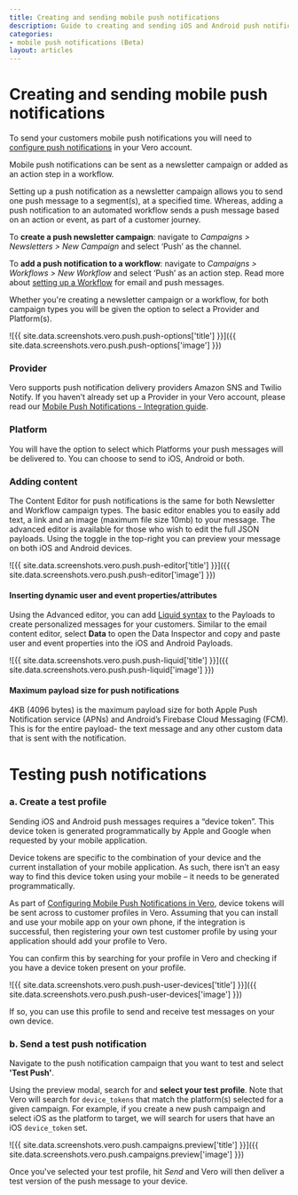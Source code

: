 ```yaml
---
title: Creating and sending mobile push notifications
description: Guide to creating and sending iOS and Android push notifications
categories:
- mobile push notifications (Beta)
layout: articles
---
```


# Creating and sending mobile push notifications

To send your customers mobile push notifications you will need to [configure push notifications]({{site.data.links.articles.push_integration}}) in your Vero account.

Mobile push notifications can be sent as a newsletter campaign or added as an action step in a workflow.

Setting up a push notification as a newsletter campaign allows you to send one push message to a segment(s), at a specified time. Whereas, adding a push notification to an automated workflow sends a push message based on an action or event, as part of a customer journey.

To **create a push newsletter campaign**: navigate to _Campaigns > Newsletters > New Campaign_ and select ‘Push’ as the channel. 

To **add a push notification to a workflow**: navigate to _Campaigns > Workflows > New Workflow_ and select ‘Push’ as an action step. Read more about [setting up a Workflow]({{site.data.links.workflows.create_new_workflow}}) for email and push messages.

Whether you're creating a newsletter campaign or a workflow, for both campaign types you will be given the option to select a Provider and Platform(s).

![{{ site.data.screenshots.vero.push.push-options['title'] }}]({{ site.data.screenshots.vero.push.push-options['image'] }})

### Provider
Vero supports push notification delivery providers Amazon SNS and Twilio Notify. If you haven’t already set up a Provider in your Vero account, please read our [Mobile Push Notifications - Integration guide]({{site.data.links.articles.push_integration}}).

### Platform
You will have the option to select which Platforms your push messages will be delivered to. You can choose to send to iOS, Android or both.

### Adding content
The Content Editor for push notifications is the same for both Newsletter and Workflow campaign types. The basic editor enables you to easily add text, a link and an image (maximum file size 10mb) to your message. The advanced editor is available for those who wish to edit the full JSON payloads. Using the toggle in the top-right you can preview your message on both iOS and Android devices.

![{{ site.data.screenshots.vero.push.push-editor['title'] }}]({{ site.data.screenshots.vero.push.push-editor['image'] }})

#### Inserting dynamic user and event properties/attributes

Using the Advanced editor, you can add [Liquid syntax]({{site.data.links.articles.insert_merge_tags}}) to the Payloads to create personalized messages for your customers. Similar to the email content editor, select **Data** to open the Data Inspector and copy and paste user and event properties into the iOS and Android Payloads.

![{{ site.data.screenshots.vero.push.push-liquid['title'] }}]({{ site.data.screenshots.vero.push.push-liquid['image'] }})

#### Maximum payload size for push notifications

4KB (4096 bytes) is the maximum payload size for both Apple Push Notification service (APNs) and Android’s Firebase Cloud Messaging (FCM). This is for the entire payload- the text message and any other custom data that is sent with the notification.

# Testing push notifications

### a. Create a test profile

Sending iOS and Android push messages requires a “device token”. This device token is generated programmatically by Apple and Google when requested by your mobile application. 

Device tokens are specific to the combination of your device and the current installation of your mobile application. As such, there isn’t an easy way to find this device token using your mobile – it needs to be generated programmatically.

As part of [Configuring Mobile Push Notifications in Vero]({{site.data.links.articles.push_integration}}), device tokens will be sent across to customer profiles in Vero. Assuming that you can install and use your mobile app on your own phone, if the integration is successful, then registering your own test customer profile by using your application should add your profile to Vero.

You can confirm this by searching for your profile in Vero and checking if you have a device token present on your profile.

![{{ site.data.screenshots.vero.push.push-user-devices['title'] }}]({{ site.data.screenshots.vero.push.push-user-devices['image'] }})

If so, you can use this profile to send and receive test messages on your own device.

### b. Send a test push notification

Navigate to the push notification campaign that you want to test and select **'Test Push'**. 

Using the preview modal, search for and **select your test profile**. Note that Vero will search for `device_tokens` that match the platform(s) selected for a given campaign. For example, if you create a new push campaign and select iOS as the platform to target, we will search for users that have an iOS `device_token` set. 

![{{ site.data.screenshots.vero.push.campaigns.preview['title'] }}]({{ site.data.screenshots.vero.push.campaigns.preview['image'] }})

Once you've selected your test profile, hit _Send_ and Vero will then deliver a test version of the push message to your device.
